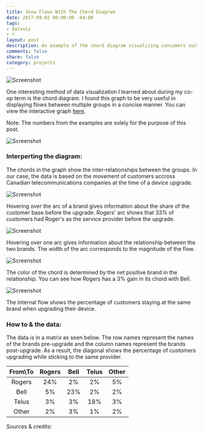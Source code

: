 ```yaml
---
title: Show Flows With The Chord Diagram
date: 2017-09-02 00:00:00 -04:00
tags:
- dataviz
- r
layout: post
description: An example of the chord diagram visualizing consumers switching accross Canadian telco brands using d3.js via R.
comments: false
share: false
category: projects
---
```


![Screenshot](http://www.justinsjlee.com/chordiag_wlabels.png "Chord Diagram with Labels")

One interesting method of data visualization I learned about during my co-op term is the chord diagram. I found this graph to be very useful in displaying flows between multiple groups in a concise manner. You can view the interactive graph [here](http://www.justinsjlee.com/telco_ex.html).

Note: The numbers from the examples are solely for the purpose of this post.

![Screenshot](http://www.justinsjlee.com/chordiag.png "Chord Diagram")

### Interperting the diagram:
The chords in the graph show the inter-relationships between the groups. In our case, the data is based on the movement of customers accross Canadian telecommunications companies at the time of a device upgrade.

![Screenshot](http://www.justinsjlee.com/chordiag_arc.png "Chord Diagram Arc")

Hovering over the arc of a brand gives information about the share of the customer base before the upgrade. Rogers' arc shows that 33% of customers had Roger's as the service provider before the upgrade.

![Screenshot](http://www.justinsjlee.com/chordiag_chord.png "Chord Diagram Chord Grey")

Hovering over one arc gives information about the relationship between the two brands. The width of the arc corresponds to the magnitude of the flow.

![Screenshot](http://www.justinsjlee.com/chordiag_chordred.png "Chord Diagram Chord Red")

The color of the chord is determined by the net positive brand in the relationship. You can see how Rogers has a 3% gain in its chord with Bell.

![Screenshot](http://www.justinsjlee.com/chordiag_internal.png "Chord Diagram Internal")

The internal flow shows the percentage of customers staying at the same brand when upgrading their device.

### How to & the data:

The data is in a matrix as seen below. The row names represent the names of the brands pre-upgrade and the column names represent the brands post-upgrade. As a result, the diagonal shows the percentage of customers upgrading while sticking to the same provider.

| From\To |Rogers | Bell | Telus| Other|
|:-------:|:---:|:----:|:----:|:----:|
|  Rogers |  24%  |  2%  |  2%  |  5%  |
|  Bell   |  5%   |  23% |  2%  |  2%  |
|  Telus  |  3%   |  3%  |  18% |  3%  |
|  Other  |  2%   |  3%  |  1%  |  2%  |



Sources & credits:
